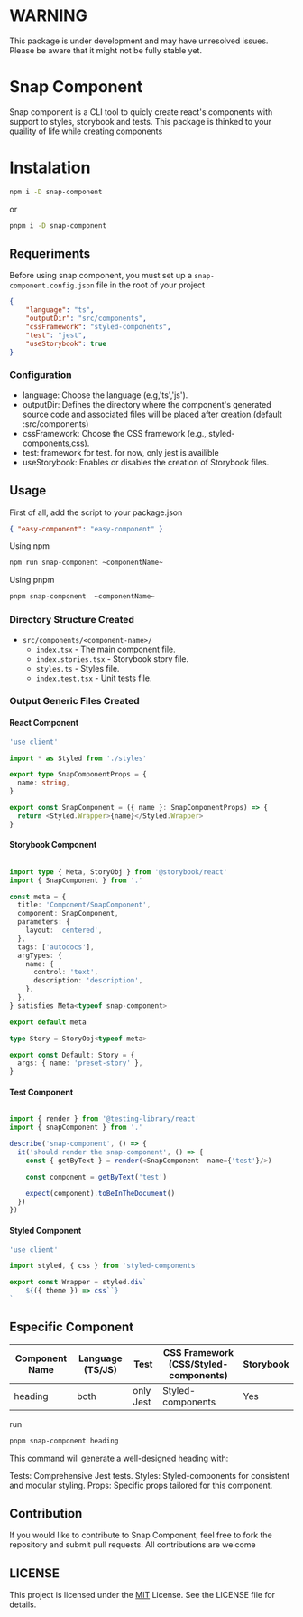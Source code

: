 # WARNING

This package is under development and may have unresolved issues. Please be aware that it might not be fully stable yet.

# Snap Component

Snap component is a CLI tool to quicly create react's components with support to styles, storybook and tests. This package is thinked to your quaility of life while creating components

# Instalation

```bash
npm i -D snap-component
```

or

```bash
pnpm i -D snap-component
```

## Requeriments

Before using snap component, you must set up a `snap-component.config.json` file in the root of your project

```json
{
    "language": "ts",
    "outputDir": "src/components",
    "cssFramework": "styled-components",
    "test": "jest",
    "useStorybook": true
}
```

### Configuration

-   language: Choose the language (e.g,'ts','js').
-   outputDir: Defines the directory where the component's generated source code and associated files will be placed after creation.(default :src/components)
-   cssFramework: Choose the CSS framework (e.g., styled-components,css).
-   test: framework for test. for now, only jest is availible
-   useStorybook: Enables or disables the creation of Storybook files.

## Usage

First of all, add the script to your package.json

```json
{ "easy-component": "easy-component" }
```

Using npm

```bash
npm run snap-component ~componentName~
```

Using pnpm

```bash
pnpm snap-component  ~componentName~
```

### Directory Structure Created

-   `src/components/<component-name>/`
    -   `index.tsx` - The main component file.
    -   `index.stories.tsx` - Storybook story file.
    -   `styles.ts` - Styles file.
    -   `index.test.tsx` - Unit tests file.

### Output Generic Files Created

#### React Component

```typescript
'use client'

import * as Styled from './styles'

export type SnapComponentProps = {
  name: string,
}

export const SnapComponent = ({ name }: SnapComponentProps) => {
  return <Styled.Wrapper>{name}</Styled.Wrapper>
}
```

#### Storybook Component

```typescript

import type { Meta, StoryObj } from '@storybook/react'
import { SnapComponent } from '.'

const meta = {
  title: 'Component/SnapComponent',
  component: SnapComponent,
  parameters: {
    layout: 'centered',
  },
  tags: ['autodocs'],
  argTypes: {
    name: {
      control: 'text',
      description: 'description',
    },
  },
} satisfies Meta<typeof snap-component>

export default meta

type Story = StoryObj<typeof meta>

export const Default: Story = {
  args: { name: 'preset-story' },
}

```

#### Test Component

```typescript

import { render } from '@testing-library/react'
import { snapComponent } from '.'

describe('snap-component', () => {
  it('should render the snap-component', () => {
    const { getByText } = render(<SnapComponent  name={'test'}/>)

    const component = getByText('test')

    expect(component).toBeInTheDocument()
  })
})

```

#### Styled Component

```typescript
'use client'

import styled, { css } from 'styled-components'

export const Wrapper = styled.div`
    ${({ theme }) => css``}
`
```

## Especific Component

| Component Name | Language (TS/JS) | Test      | CSS Framework (CSS/Styled-components) | Storybook |
| -------------- | ---------------- | --------- | ------------------------------------- | --------- |
| heading        | both             | only Jest | Styled-components                     | Yes       |

run

```bash
pnpm snap-component heading
```

This command will generate a well-designed heading with:

Tests: Comprehensive Jest tests.
Styles: Styled-components for consistent and modular styling.
Props: Specific props tailored for this component.

## Contribution

If you would like to contribute to Snap Component, feel free to fork the repository and submit pull requests. All contributions are welcome

## LICENSE

This project is licensed under the [MIT](https://choosealicense.com/licenses/mit/) License. See the LICENSE file for details.
